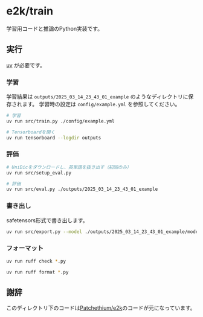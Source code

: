 # e2k/train

学習用コードと推論のPython実装です。

## 実行

[uv](https://docs.astral.sh/uv/) が必要です。

### 学習

学習結果は `outputs/2025_03_14_23_43_01_example` のようなディレクトリに保存されます。
学習時の設定は `config/example.yml` を参照してください。

```bash
# 学習
uv run src/train.py ./config/example.yml
```

```bash
# Tensorboardを開く
uv run tensorboard --logdir outputs
```

### 評価

```bash
# UniDicをダウンロードし、英単語を抜き出す（初回のみ）
uv run src/setup_eval.py
```

```bash
# 評価
uv run src/eval.py ./outputs/2025_03_14_23_43_01_example
```

### 書き出し

safetensors形式で書き出します。

```bash
uv run src/export.py --model ./outputs/2025_03_14_23_43_01_example/model-e10.pth --output ./outputs/2025_03_14_23_43_01_example/model.safetensors
```

### フォーマット

```bash
uv run ruff check *.py

uv run ruff format *.py
```

## 謝辞

このディレクトリ下のコードは[Patchethium/e2k](https://github.com/Patchethium/e2k)のコードが元になっています。
